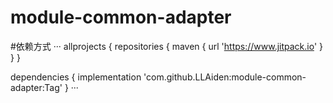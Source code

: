 # module-common-adapter

#依赖方式
···
	allprojects {
		repositories {
			maven { url 'https://www.jitpack.io' }
		}
	}
  
  dependencies {
	    implementation 'com.github.LLAiden:module-common-adapter:Tag'
	}
···
